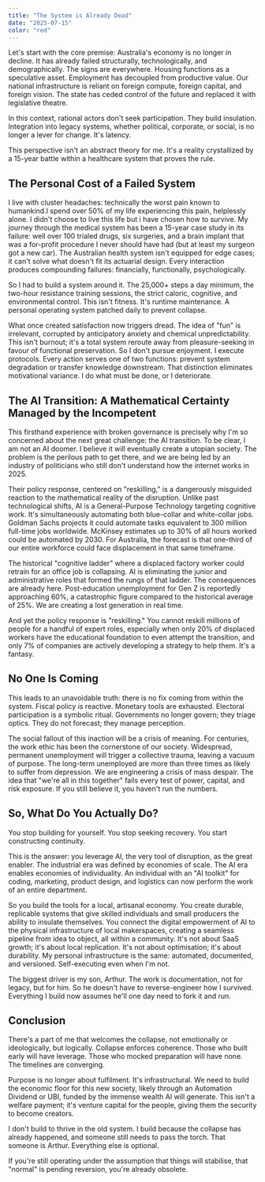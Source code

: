 ```yaml
---
title: "The System is Already Dead"
date: "2025-07-15"
color: "red"
---
```


Let's start with the core premise: Australia's economy is no longer in decline. It has already failed structurally, technologically, and demographically. The signs are everywhere. Housing functions as a speculative asset. Employment has decoupled from productive value. Our national infrastructure is reliant on foreign compute, foreign capital, and foreign vision. The state has ceded control of the future and replaced it with legislative theatre.

In this context, rational actors don't seek participation. They build insulation. Integration into legacy systems, whether political, corporate, or social, is no longer a lever for change. It's latency.

This perspective isn't an abstract theory for me. It's a reality crystallized by a 15-year battle within a healthcare system that proves the rule.

## The Personal Cost of a Failed System

I live with cluster headaches: technically the worst pain known to humankind.I spend over 50% of my life experiencing this pain, helplessly alone. I didn't choose to live this life but i have chosen how to survive. My journey through the medical system has been a 15-year case study in its failure: well over 100 trialed drugs, six surgeries, and a brain implant that was a for-profit procedure I never should have had (but at least my surgeon got a new car). The Australian health system isn't equipped for edge cases; it can't solve what doesn't fit its actuarial design. Every interaction produces compounding failures: financially, functionally, psychologically.

So I had to build a system around it. The 25,000+ steps a day minimum, the two-hour resistance training sessions, the strict caloric, cognitive, and environmental control. This isn't fitness. It's runtime maintenance. A personal operating system patched daily to prevent collapse.

What once created satisfaction now triggers dread. The idea of "fun" is irrelevant, corrupted by anticipatory anxiety and chemical unpredictability. This isn't burnout; it's a total system reroute away from pleasure-seeking in favour of functional preservation. So I don't pursue enjoyment. I execute protocols. Every action serves one of two functions: prevent system degradation or transfer knowledge downstream. That distinction eliminates motivational variance. I do what must be done, or I deteriorate.

## The AI Transition: A Mathematical Certainty Managed by the Incompetent

This firsthand experience with broken governance is precisely why I'm so concerned about the next great challenge: the AI transition. To be clear, I am not an AI doomer. I believe it will eventually create a utopian society. The problem is the perilous path to get there, and we are being led by an industry of politicians who still don't understand how the internet works in 2025.

Their policy response, centered on "reskilling," is a dangerously misguided reaction to the mathematical reality of the disruption. Unlike past technological shifts, AI is a General-Purpose Technology targeting cognitive work. It's simultaneously automating both blue-collar and white-collar jobs. Goldman Sachs projects it could automate tasks equivalent to 300 million full-time jobs worldwide. McKinsey estimates up to 30% of all hours worked could be automated by 2030. For Australia, the forecast is that one-third of our entire workforce could face displacement in that same timeframe.

The historical "cognitive ladder" where a displaced factory worker could retrain for an office job is collapsing. AI is eliminating the junior and administrative roles that formed the rungs of that ladder. The consequences are already here. Post-education unemployment for Gen Z is reportedly approaching 60%, a catastrophic figure compared to the historical average of 25%. We are creating a lost generation in real time.

And yet the policy response is "reskilling." You cannot reskill millions of people for a handful of expert roles, especially when only 20% of displaced workers have the educational foundation to even attempt the transition, and only 7% of companies are actively developing a strategy to help them. It's a fantasy.

## No One Is Coming

This leads to an unavoidable truth: there is no fix coming from within the system. Fiscal policy is reactive. Monetary tools are exhausted. Electoral participation is a symbolic ritual. Governments no longer govern; they triage optics. They do not forecast; they manage perception.

The social fallout of this inaction will be a crisis of meaning. For centuries, the work ethic has been the cornerstone of our society. Widespread, permanent unemployment will trigger a collective trauma, leaving a vacuum of purpose. The long-term unemployed are more than three times as likely to suffer from depression. We are engineering a crisis of mass despair. The idea that "we're all in this together" fails every test of power, capital, and risk exposure. If you still believe it, you haven't run the numbers.

## So, What Do You Actually Do?

You stop building for yourself. You stop seeking recovery. You start constructing continuity.

This is the answer: you leverage AI, the very tool of disruption, as the great enabler. The industrial era was defined by economies of scale. The AI era enables economies of individuality. An individual with an "AI toolkit" for coding, marketing, product design, and logistics can now perform the work of an entire department.

So you build the tools for a local, artisanal economy. You create durable, replicable systems that give skilled individuals and small producers the ability to insulate themselves. You connect the digital empowerment of AI to the physical infrastructure of local makerspaces, creating a seamless pipeline from idea to object, all within a community. It's not about SaaS growth; it's about local replication. It's not about optimisation; it's about durability. My personal infrastructure is the same: automated, documented, and versioned. Self-executing even when I'm not.

The biggest driver is my son, Arthur. The work is documentation, not for legacy, but for him. So he doesn't have to reverse-engineer how I survived. Everything I build now assumes he'll one day need to fork it and run.

## Conclusion

There's a part of me that welcomes the collapse, not emotionally or ideologically, but logically. Collapse enforces coherence. Those who built early will have leverage. Those who mocked preparation will have none. The timelines are converging.

Purpose is no longer about fulfilment. It's infrastructural. We need to build the economic floor for this new society, likely through an Automation Dividend or UBI, funded by the immense wealth AI will generate. This isn't a welfare payment; it's venture capital for the people, giving them the security to become creators.

I don't build to thrive in the old system. I build because the collapse has already happened, and someone still needs to pass the torch. That someone is Arthur. Everything else is optional.

If you're still operating under the assumption that things will stabilise, that "normal" is pending reversion, you're already obsolete.